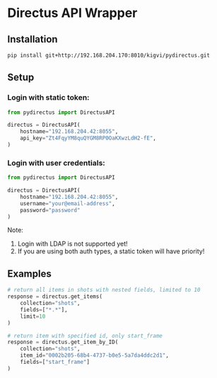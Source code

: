# Directus API Wrapper

## Installation

```bash
pip install git+http://192.168.204.170:8010/kigvi/pydirectus.git
```

## Setup

### Login with static token:
```python
from pydirectus import DirectusAPI

directus = DirectusAPI(
    hostname="192.168.204.42:8055", 
    api_key="Zt4FqyYM8quQYGM8RP0OaKXwzLdH2-fE", 
)
```
### Login with user credentials:
```python
from pydirectus import DirectusAPI

directus = DirectusAPI(
    hostname="192.168.204.42:8055", 
    username="your@email-address",
    password="password"
)
```
Note:
1. Login with LDAP is not supported yet!
2. If you are using both auth types, a static token will have priority!

## Examples

```python
# return all items in shots with nested fields, limited to 10
response = directus.get_items(
    collection="shots", 
    fields=["*.*"], 
    limit=10
)

# return item with specified id, only start_frame
response = directus.get_item_by_ID(
    collection="shots", 
    item_id="0002b205-68b4-4737-b0e5-5a7da4ddc2d1", 
    fields=["start_frame"]
)
